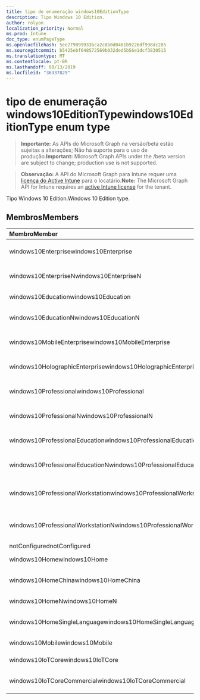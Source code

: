 ```yaml
---
title: tipo de enumeração windows10EditionType
description: Tipo Windows 10 Edition.
author: rolyon
localization_priority: Normal
ms.prod: Intune
doc_type: enumPageType
ms.openlocfilehash: 5ee279099933bca2c8b0d0461b9226df998dc285
ms.sourcegitcommit: b5425ebf648572569b032ded5b56e1dcf3830515
ms.translationtype: MT
ms.contentlocale: pt-BR
ms.lasthandoff: 08/13/2019
ms.locfileid: "36337829"
---
```

# <a name="windows10editiontype-enum-type"></a><span data-ttu-id="e43b0-103">tipo de enumeração windows10EditionType</span><span class="sxs-lookup"><span data-stu-id="e43b0-103">windows10EditionType enum type</span></span>

> <span data-ttu-id="e43b0-104">**Importante:** As APIs do Microsoft Graph na versão/beta estão sujeitas a alterações; Não há suporte para o uso de produção.</span><span class="sxs-lookup"><span data-stu-id="e43b0-104">**Important:** Microsoft Graph APIs under the /beta version are subject to change; production use is not supported.</span></span>

> <span data-ttu-id="e43b0-105">**Observação:** A API do Microsoft Graph para Intune requer uma [licença do Active Intune](https://go.microsoft.com/fwlink/?linkid=839381) para o locatário.</span><span class="sxs-lookup"><span data-stu-id="e43b0-105">**Note:** The Microsoft Graph API for Intune requires an [active Intune license](https://go.microsoft.com/fwlink/?linkid=839381) for the tenant.</span></span>

<span data-ttu-id="e43b0-106">Tipo Windows 10 Edition.</span><span class="sxs-lookup"><span data-stu-id="e43b0-106">Windows 10 Edition type.</span></span>

## <a name="members"></a><span data-ttu-id="e43b0-107">Membros</span><span class="sxs-lookup"><span data-stu-id="e43b0-107">Members</span></span>
|<span data-ttu-id="e43b0-108">Membro</span><span class="sxs-lookup"><span data-stu-id="e43b0-108">Member</span></span>|<span data-ttu-id="e43b0-109">Valor</span><span class="sxs-lookup"><span data-stu-id="e43b0-109">Value</span></span>|<span data-ttu-id="e43b0-110">Descrição</span><span class="sxs-lookup"><span data-stu-id="e43b0-110">Description</span></span>|
|:---|:---|:---|
|<span data-ttu-id="e43b0-111">windows10Enterprise</span><span class="sxs-lookup"><span data-stu-id="e43b0-111">windows10Enterprise</span></span>|<span data-ttu-id="e43b0-112">,0</span><span class="sxs-lookup"><span data-stu-id="e43b0-112">0</span></span>|<span data-ttu-id="e43b0-113">Windows 10 Enterprise</span><span class="sxs-lookup"><span data-stu-id="e43b0-113">Windows 10 Enterprise</span></span>|
|<span data-ttu-id="e43b0-114">windows10EnterpriseN</span><span class="sxs-lookup"><span data-stu-id="e43b0-114">windows10EnterpriseN</span></span>|<span data-ttu-id="e43b0-115">1</span><span class="sxs-lookup"><span data-stu-id="e43b0-115">1</span></span>|<span data-ttu-id="e43b0-116">Windows 10 Enterprise</span><span class="sxs-lookup"><span data-stu-id="e43b0-116">Windows 10 EnterpriseN</span></span>|
|<span data-ttu-id="e43b0-117">windows10Education</span><span class="sxs-lookup"><span data-stu-id="e43b0-117">windows10Education</span></span>|<span data-ttu-id="e43b0-118">duas</span><span class="sxs-lookup"><span data-stu-id="e43b0-118">2</span></span>|<span data-ttu-id="e43b0-119">Treinamento do Windows 10</span><span class="sxs-lookup"><span data-stu-id="e43b0-119">Windows 10 Education</span></span>|
|<span data-ttu-id="e43b0-120">windows10EducationN</span><span class="sxs-lookup"><span data-stu-id="e43b0-120">windows10EducationN</span></span>|<span data-ttu-id="e43b0-121">3D</span><span class="sxs-lookup"><span data-stu-id="e43b0-121">3</span></span>|<span data-ttu-id="e43b0-122">Windows 10 Educan</span><span class="sxs-lookup"><span data-stu-id="e43b0-122">Windows 10 EducationN</span></span>|
|<span data-ttu-id="e43b0-123">windows10MobileEnterprise</span><span class="sxs-lookup"><span data-stu-id="e43b0-123">windows10MobileEnterprise</span></span>|<span data-ttu-id="e43b0-124">quatro</span><span class="sxs-lookup"><span data-stu-id="e43b0-124">4</span></span>|<span data-ttu-id="e43b0-125">Windows 10 Mobile Enterprise</span><span class="sxs-lookup"><span data-stu-id="e43b0-125">Windows 10 Mobile Enterprise</span></span>|
|<span data-ttu-id="e43b0-126">windows10HolographicEnterprise</span><span class="sxs-lookup"><span data-stu-id="e43b0-126">windows10HolographicEnterprise</span></span>|<span data-ttu-id="e43b0-127">0,5</span><span class="sxs-lookup"><span data-stu-id="e43b0-127">5</span></span>|<span data-ttu-id="e43b0-128">Windows 10 Holographic Enterprise</span><span class="sxs-lookup"><span data-stu-id="e43b0-128">Windows 10 Holographic Enterprise</span></span>|
|<span data-ttu-id="e43b0-129">windows10Professional</span><span class="sxs-lookup"><span data-stu-id="e43b0-129">windows10Professional</span></span>|<span data-ttu-id="e43b0-130">6</span><span class="sxs-lookup"><span data-stu-id="e43b0-130">6</span></span>|<span data-ttu-id="e43b0-131">Windows 10 Professional</span><span class="sxs-lookup"><span data-stu-id="e43b0-131">Windows 10 Professional</span></span>|
|<span data-ttu-id="e43b0-132">windows10ProfessionalN</span><span class="sxs-lookup"><span data-stu-id="e43b0-132">windows10ProfessionalN</span></span>|<span data-ttu-id="e43b0-133">178</span><span class="sxs-lookup"><span data-stu-id="e43b0-133">7</span></span>|<span data-ttu-id="e43b0-134">Windows 10 Professional</span><span class="sxs-lookup"><span data-stu-id="e43b0-134">Windows 10 ProfessionalN</span></span>|
|<span data-ttu-id="e43b0-135">windows10ProfessionalEducation</span><span class="sxs-lookup"><span data-stu-id="e43b0-135">windows10ProfessionalEducation</span></span>|<span data-ttu-id="e43b0-136">8 </span><span class="sxs-lookup"><span data-stu-id="e43b0-136">8</span></span>|<span data-ttu-id="e43b0-137">Windows 10 Professional Education</span><span class="sxs-lookup"><span data-stu-id="e43b0-137">Windows 10 Professional Education</span></span>|
|<span data-ttu-id="e43b0-138">windows10ProfessionalEducationN</span><span class="sxs-lookup"><span data-stu-id="e43b0-138">windows10ProfessionalEducationN</span></span>|<span data-ttu-id="e43b0-139">9 </span><span class="sxs-lookup"><span data-stu-id="e43b0-139">9</span></span>|<span data-ttu-id="e43b0-140">Windows 10 Professional Educan</span><span class="sxs-lookup"><span data-stu-id="e43b0-140">Windows 10 Professional EducationN</span></span>|
|<span data-ttu-id="e43b0-141">windows10ProfessionalWorkstation</span><span class="sxs-lookup"><span data-stu-id="e43b0-141">windows10ProfessionalWorkstation</span></span>|<span data-ttu-id="e43b0-142">10 </span><span class="sxs-lookup"><span data-stu-id="e43b0-142">10</span></span>|<span data-ttu-id="e43b0-143">Windows 10 Professional para estações de trabalho</span><span class="sxs-lookup"><span data-stu-id="e43b0-143">Windows 10 Professional for Workstations</span></span>|
|<span data-ttu-id="e43b0-144">windows10ProfessionalWorkstationN</span><span class="sxs-lookup"><span data-stu-id="e43b0-144">windows10ProfessionalWorkstationN</span></span>|<span data-ttu-id="e43b0-145">11</span><span class="sxs-lookup"><span data-stu-id="e43b0-145">11</span></span>|<span data-ttu-id="e43b0-146">Windows 10 Professional para estações de trabalho N</span><span class="sxs-lookup"><span data-stu-id="e43b0-146">Windows 10 Professional for Workstations N</span></span>|
|<span data-ttu-id="e43b0-147">notConfigured</span><span class="sxs-lookup"><span data-stu-id="e43b0-147">notConfigured</span></span>|<span data-ttu-id="e43b0-148">3,6</span><span class="sxs-lookup"><span data-stu-id="e43b0-148">12</span></span>|<span data-ttu-id="e43b0-149">NotConfigured</span><span class="sxs-lookup"><span data-stu-id="e43b0-149">NotConfigured</span></span>|
|<span data-ttu-id="e43b0-150">windows10Home</span><span class="sxs-lookup"><span data-stu-id="e43b0-150">windows10Home</span></span>|<span data-ttu-id="e43b0-151">Treze</span><span class="sxs-lookup"><span data-stu-id="e43b0-151">13</span></span>|<span data-ttu-id="e43b0-152">Página inicial do Windows 10</span><span class="sxs-lookup"><span data-stu-id="e43b0-152">Windows 10 Home</span></span>|
|<span data-ttu-id="e43b0-153">windows10HomeChina</span><span class="sxs-lookup"><span data-stu-id="e43b0-153">windows10HomeChina</span></span>|<span data-ttu-id="e43b0-154">14</span><span class="sxs-lookup"><span data-stu-id="e43b0-154">14</span></span>|<span data-ttu-id="e43b0-155">Windows 10 Home da China</span><span class="sxs-lookup"><span data-stu-id="e43b0-155">Windows 10 Home China</span></span>|
|<span data-ttu-id="e43b0-156">windows10HomeN</span><span class="sxs-lookup"><span data-stu-id="e43b0-156">windows10HomeN</span></span>|<span data-ttu-id="e43b0-157">15</span><span class="sxs-lookup"><span data-stu-id="e43b0-157">15</span></span>|<span data-ttu-id="e43b0-158">Windows 10 Home N</span><span class="sxs-lookup"><span data-stu-id="e43b0-158">Windows 10 Home N</span></span>|
|<span data-ttu-id="e43b0-159">windows10HomeSingleLanguage</span><span class="sxs-lookup"><span data-stu-id="e43b0-159">windows10HomeSingleLanguage</span></span>|<span data-ttu-id="e43b0-160">dezesseis</span><span class="sxs-lookup"><span data-stu-id="e43b0-160">16</span></span>|<span data-ttu-id="e43b0-161">Idioma de Home único do Windows 10</span><span class="sxs-lookup"><span data-stu-id="e43b0-161">Windows 10 Home Single Language</span></span>|
|<span data-ttu-id="e43b0-162">windows10Mobile</span><span class="sxs-lookup"><span data-stu-id="e43b0-162">windows10Mobile</span></span>|<span data-ttu-id="e43b0-163">17.07.06</span><span class="sxs-lookup"><span data-stu-id="e43b0-163">17</span></span>|<span data-ttu-id="e43b0-164">Windows 10 Mobile</span><span class="sxs-lookup"><span data-stu-id="e43b0-164">Windows 10 Mobile</span></span>|
|<span data-ttu-id="e43b0-165">windows10IoTCore</span><span class="sxs-lookup"><span data-stu-id="e43b0-165">windows10IoTCore</span></span>|<span data-ttu-id="e43b0-166">anos</span><span class="sxs-lookup"><span data-stu-id="e43b0-166">18</span></span>|<span data-ttu-id="e43b0-167">Windows 10 IoT Core</span><span class="sxs-lookup"><span data-stu-id="e43b0-167">Windows 10 IoT Core</span></span>|
|<span data-ttu-id="e43b0-168">windows10IoTCoreCommercial</span><span class="sxs-lookup"><span data-stu-id="e43b0-168">windows10IoTCoreCommercial</span></span>|<span data-ttu-id="e43b0-169">19</span><span class="sxs-lookup"><span data-stu-id="e43b0-169">19</span></span>|<span data-ttu-id="e43b0-170">Comercial do Windows 10 IoT Core</span><span class="sxs-lookup"><span data-stu-id="e43b0-170">Windows 10 IoT Core Commercial</span></span>|



